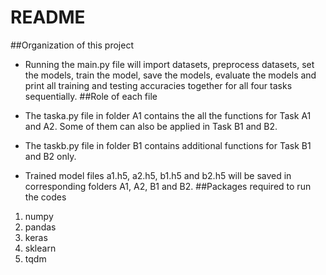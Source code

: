 # README
##Organization of this project
+ Running the main.py file will import datasets, preprocess datasets, set the models, train the model, save the models, evaluate the models and print all training and testing accuracies together for all four tasks sequentially.
##Role of each file
+ The taska.py file in folder A1 contains the all the functions for Task A1 and A2. Some of them can also be applied in Task B1 and B2.
+ The taskb.py file in folder B1 contains additional functions for Task B1 and B2 only.

+ Trained model files a1.h5, a2.h5, b1.h5 and b2.h5 will be saved in corresponding folders A1, A2, B1 and B2.
##Packages required to run the codes
1. numpy
2. pandas
3. keras
4. sklearn
5. tqdm